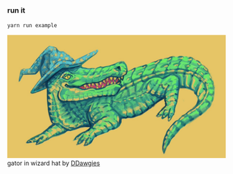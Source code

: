 ### run it

```sh
yarn run example
```

![gator in browserify wizard hat](./doc/bify-gator.jpeg "browserify-vinyl-gator")
gator in wizard hat by [DDawgies](https://twitter.com/DDawgies)